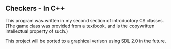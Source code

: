 Checkers - In C++
--
This program was written in my second section
of introductory CS classes. (The game class was provided from a textbook,
and is the copywritten intellectual property of such.)

This project will be ported to a graphical verison using SDL 2.0 in the future.
